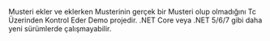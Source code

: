 Musteri ekler ve eklerken Musterinin gerçek bir Musteri olup olmadığını Tc Üzerinden Kontrol Eder Demo projedir.
.NET Core veya .NET 5/6/7 gibi daha yeni sürümlerde çalışmayabilir.
